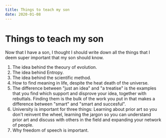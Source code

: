 ```yaml
---
title: Things to teach my son
date: 2020-01-08
---
```


# Things to teach my son

Now that I have a son, I thought I should write down all the things that I deem super important that my son should know.

1. The idea behind the theoury of evolution.
2. The idea behind Entropy.
3. The idea behind the scientific method.
4. How to find meaning in life, despite the heat death of the universe.
5. The difference between "just an idea" and "a treatise" is the examples that you find which support and disprove your idea, together with rebuttals. Finding them is the bulk of the work you put in that makes a difference between "smart" and "smart and succesful".
6. University is important for three things: Learning about prior art so you don't reinvent the wheel, learning the jargon so you can understand prior art and discuss with others in the field and expanding your network of people.
7. Why freedom of speech is important.